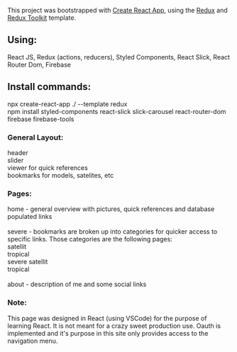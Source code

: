 This project was bootstrapped with [Create React App](https://github.com/facebook/create-react-app), using the [Redux](https://redux.js.org/) and [Redux Toolkit](https://redux-toolkit.js.org/) template.

## Using:

React JS, Redux (actions, reducers), Styled Components, React Slick, React Router Dom, Firebase

## Install commands:

npx create-react-app ./ --template redux<br />
npm install styled-components react-slick slick-carousel react-router-dom firebase firebase-tools

### General Layout:

header<br />
slider<br />
viewer for quick references <br />
bookmarks for models, satelites, etc

### Pages:

home - general overview with pictures, quick references and database populated links<br /> <br />
severe - bookmarks are broken up into categories for quicker access to specific links. Those categories are the following pages: <br />
satellit<br />
tropical <br />
severe satellit<br /> 
tropical <br /><br />
about - description of me and some social links

### Note:

This page was designed in React (using VSCode) for the purpose of learning React. It is not meant for a crazy sweet production use. Oauth is implemented and it's purpose in this site only provides access to the navigation menu.
